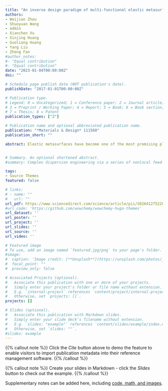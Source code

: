 ```yaml
---
title: "An inverse design paradigm of multi-functional elastic metasurface via data-driven machine learning"
authors:
- Weijian Zhou
- Shuoyuan Wang
- admin
- Xianchen Xu
- Xinjing Huang
- Guoliang Huang
- Yang Liu
- Zheng Fan
#author_notes:
#- "Equal contribution"
#- "Equal contribution"
date: "2023-01-04T00:00:00Z"
doi: ""

# Schedule page publish date (NOT publication's date).
publishDate: "2017-01-01T00:00:00Z"

# Publication type.
# Legend: 0 = Uncategorized; 1 = Conference paper; 2 = Journal article;
# 3 = Preprint / Working Paper; 4 = Report; 5 = Book; 6 = Book section;
# 7 = Thesis; 8 = Patent
publication_types: ["2"]

# Publication name and optional abbreviated publication name.
publication: "*Materials & Design* 111560"
publication_short: ""

abstract: Elastic metasurfaces have become one of the most promising platforms for manipulating mechanical wavefronts with the striking feature of ultra-thin geometry. The conventional design of mechanical metasurfaces significantly relies on numerical, trial-and-error methods to identify structural parameters of the unit cells, which demands huge computational resources and could be extremely challenging if multifunctional purposes are needed. Machine learning technique provides another powerful tool for design of multifunctional elastic metasurfaces because of its excellent capability in building nonlinear mapping relation between high-dimensional input data and output data. In this paper, a machine learning network is introduced to extract the complex relation between high-dimensional geometrical parameters of the metasurface unit and its high-dimensional dynamic properties. After well training based on a big dataset, this network can play the role of a surrogate model in the inverse design of multi-functional elastic metasurface to significantly shorten the inverse design simulation time. This novel inverse design method can be conveniently extended to design other multifunctional metasurfaces for manipulation of optical, acoustical or mechanical waves.


# Summary. An optional shortened abstract.
#summary: Complex dispersion engineering via a series of nonlocal feed-forward control gives rise to rich non-reciprocal wave dynamics.

tags:
- Source Themes
featured: false

# links:
# - name: ""
#   url: ""
url_pdf: https://www.sciencedirect.com/science/article/pii/S0264127522011832
#url_code: 'https://github.com/wowchemy/wowchemy-hugo-themes'
url_dataset: ''
url_poster: ''
url_project: ''
url_slides: ''
url_source: ''
url_video: ''

# Featured image
# To use, add an image named `featured.jpg/png` to your page's folder. 
#image:
#  caption: 'Image credit: [**Unsplash**](https://unsplash.com/photos/jdD8gXaTZsc)'
#  focal_point: ""
#  preview_only: false

# Associated Projects (optional).
#   Associate this publication with one or more of your projects.
#   Simply enter your project's folder or file name without extension.
#   E.g. `internal-project` references `content/project/internal-project/index.md`.
#   Otherwise, set `projects: []`.
projects: []

# Slides (optional).
#   Associate this publication with Markdown slides.
#   Simply enter your slide deck's filename without extension.
#   E.g. `slides: "example"` references `content/slides/example/index.md`.
#   Otherwise, set `slides: ""`.
#slides: example
---
```


{{% callout note %}}
Click the *Cite* button above to demo the feature to enable visitors to import publication metadata into their reference management software.
{{% /callout %}}

{{% callout note %}}
Create your slides in Markdown - click the *Slides* button to check out the example.
{{% /callout %}}

Supplementary notes can be added here, including [code, math, and images](https://wowchemy.com/docs/writing-markdown-latex/).
